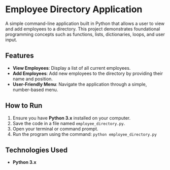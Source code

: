 # Employee Directory Application

A simple command-line application built in Python that allows a user to view and add employees to a directory. This project demonstrates foundational programming concepts such as functions, lists, dictionaries, loops, and user input.

## Features

-   **View Employees**: Display a list of all current employees.
-   **Add Employees**: Add new employees to the directory by providing their name and position.
-   **User-Friendly Menu**: Navigate the application through a simple, number-based menu.

## How to Run

1.  Ensure you have **Python 3.x** installed on your computer.
2.  Save the code in a file named `employee_directory.py`.
3.  Open your terminal or command prompt.
4.  Run the program using the command: `python employee_directory.py`

## Technologies Used

-   **Python 3.x**
